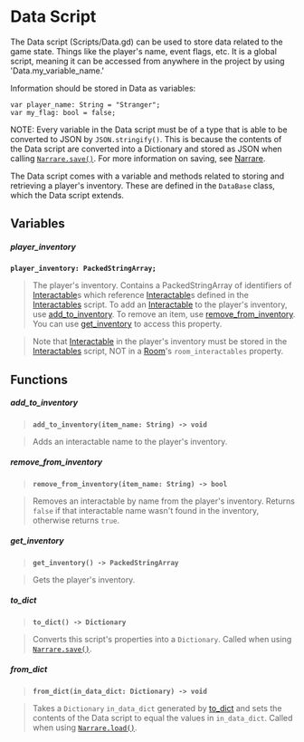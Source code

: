 # Data Script
The Data script (Scripts/Data.gd) can be used to store data related to the game state. Things like the player's name, event flags, etc. It is a global script, meaning it can be accessed from anywhere in the project by using 'Data.my_variable_name.'

Information should be stored in Data as variables:

```gdscript
var player_name: String = "Stranger";
var my_flag: bool = false;
```

NOTE: Every variable in the Data script must be of a type that is able to be converted to JSON by `JSON.stringify()`. This is because the contents of the Data script are converted into a Dictionary and stored as JSON when calling [`Narrare.save()`](narrare_global_script.md#save). For more information on saving, see [Narrare](narrare_global_script.md).

The Data script comes with a variable and methods related to storing and retrieving a player's inventory. These are defined in the `DataBase` class, which the Data script extends.

## Variables

##### player_inventory

**`player_inventory: PackedStringArray;`**

> The player's inventory. Contains a PackedStringArray of identifiers of [Interactable](interactable.md)s which reference [Interactable](interactable.md)s defined in the [Interactables](interactables.md) script. To add an [Interactable](interactable.md) to the player's inventory, use [add_to_inventory](#add_to_inventory). To remove an item, use [remove_from_inventory](#remove_from_inventory). You can use [get_inventory](#get_inventory) to access this property.

> Note that [Interactable](interactable.md) in the player's inventory must be stored in the [Interactables](interactables.md) script, NOT in a [Room](room.md)'s `room_interactables` property.

## Functions

##### add_to_inventory

> **`add_to_inventory(item_name: String) -> void`**

> Adds an interactable name to the player's inventory.

##### remove_from_inventory

> **`remove_from_inventory(item_name: String) -> bool`**

> Removes an interactable by name from the player's inventory. Returns `false` if that interactable name wasn't found in the inventory, otherwise returns `true`.

##### get_inventory

> **`get_inventory() -> PackedStringArray`**

> Gets the player's inventory.

##### to_dict

> **`to_dict() -> Dictionary`**

> Converts this script's properties into a `Dictionary`. Called when using [`Narrare.save()`](narrare_global_script.md#save).

##### from_dict

> **`from_dict(in_data_dict: Dictionary) -> void`**

> Takes a `Dictionary` `in_data_dict` generated by [to_dict](#to_dict) and sets the contents of the Data script to equal the values in `in_data_dict`. Called when using [`Narrare.load()`](narrare_global_script.md#load_save).
